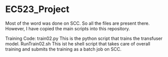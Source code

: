 # EC523_Project

Most of the word was done on SCC. So all the files are present there.
However, I have copied the main scripts into this repository. 

Training Code:
  train02.py
    This is the python script that trains the transfuser model.
  RunTrain02.sh 
    This ist he shell script that takes care of overall training and submits the training as a batch job on SCC. 

